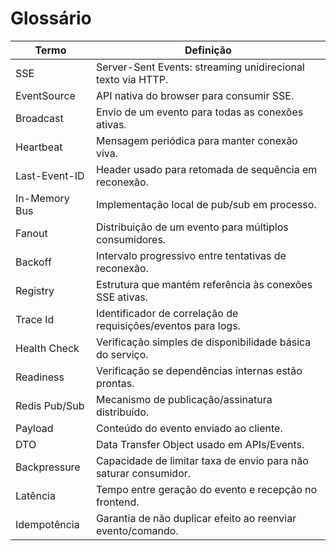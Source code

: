 # Glossário

| Termo | Definição |
|-------|-----------|
| SSE | Server-Sent Events: streaming unidirecional texto via HTTP. |
| EventSource | API nativa do browser para consumir SSE. |
| Broadcast | Envio de um evento para todas as conexões ativas. |
| Heartbeat | Mensagem periódica para manter conexão viva. |
| Last-Event-ID | Header usado para retomada de sequência em reconexão. |
| In-Memory Bus | Implementação local de pub/sub em processo. |
| Fanout | Distribuição de um evento para múltiplos consumidores. |
| Backoff | Intervalo progressivo entre tentativas de reconexão. |
| Registry | Estrutura que mantém referência às conexões SSE ativas. |
| Trace Id | Identificador de correlação de requisições/eventos para logs. |
| Health Check | Verificação simples de disponibilidade básica do serviço. |
| Readiness | Verificação se dependências internas estão prontas. |
| Redis Pub/Sub | Mecanismo de publicação/assinatura distribuído. |
| Payload | Conteúdo do evento enviado ao cliente. |
| DTO | Data Transfer Object usado em APIs/Events. |
| Backpressure | Capacidade de limitar taxa de envio para não saturar consumidor. |
| Latência | Tempo entre geração do evento e recepção no frontend. |
| Idempotência | Garantia de não duplicar efeito ao reenviar evento/comando. |
